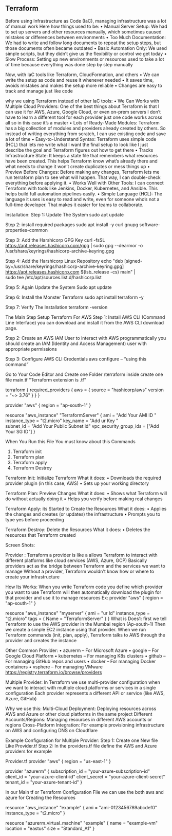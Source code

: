## Terraform 
Before using Infrastructure as Code (IaC), managing infrastructure was a lot of manual work Here  how things used to be:
•	Manual Server Setup: We had to set up servers and other resources manually, which sometimes caused mistakes or differences between environments
•	Too Much Documentation: We had to write and follow long documents to repeat the setup steps, but those documents often became outdated
•	Basic Automation Only: We used simple scripts, but they didn’t give us the flexibility or control we get today
•	Slow Process: Setting up new environments or resources used to take a lot of time because everything was done step by step manually

Now, with IaC tools like Terraform, CloudFormation, and others
•	We can write the setup as code and reuse it whenever needed
•	It saves time, avoids mistakes and makes the setup more reliable
•	Changes are easy to track and manage just like code


why we using Terraform instead of other IaC tools:
•	We Can Works with Multiple Cloud Providers: One of the best things about Terraform is that I can use it for AWS, Azure, Google Cloud, or even on-prem servers I don’t  have to learn a different tool for each provider  just one code works across all so in this case it’s a master 
•	Lots of Ready-Made Modules: Terraform has a big collection of modules and providers already created by others. So instead of writing everything from scratch, I can use existing code and save a lot of time
•	Easy-to-Understand Syntax: Terraform uses simple code (HCL) that lets me write what I want the final setup to look like I just describe the goal and Terraform figures out how to get there
•	Tracks Infrastructure State: It keeps a state file that remembers what resources have been created. This helps Terraform know what’s already there and what needs to change it won’t create duplicates or mess things up
•	Preview Before Changes: Before making any changes, Terraform lets me run terraform plan to see what will happen. That way, I can double-check everything before applying it.
•	Works Well with Other Tools: I can connect Terraform with tools like Jenkins, Docker, Kubernetes, and Ansible. This helps build full automation pipelines easily.
•	Simple Language (HCL): The language it uses is easy to read and write, even for someone who’s not a full-time developer. That makes it easier for teams to collaborate.


Installation:
Step 1: Update The System 
sudo apt update 

Step 2: install required packages 
sudo apt install -y curl gnupg software-properties-common

Step 3: Add the Harshicorp GPG Key
curl -fsSL https://apt.releases.hashicorp.com/gpg | sudo gpg --dearmor -o /usr/share/keyrings/hashicorp-archive-keyring.gpg

Step 4: Add the Harshicorp Linux Repository
echo "deb [signed-by=/usr/share/keyrings/hashicorp-archive-keyring.gpg] \
https://apt.releases.hashicorp.com $(lsb_release -cs) main" | \
sudo tee /etc/apt/sources.list.d/hashicorp.list

Step 5: Again Update the System
Sudo apt update

Step 6: Install the Monster Terraform
sudo apt install terraform -y

Step 7: Verify The Installation 
terraform -version






The Main Step Setup Terraform For AWS 
Step 1: Install AWS CLI (Command Line Interface)
you can download and install it from the AWS CLI download page.

Step 2: Create an AWS IAM User
to interact with AWS programmatically you should create an IAM (Identity and Access Management) user with appropriate permissions

Step 3: Configure AWS CLI Credentials
aws configure – “using this command”

Go to Your Code Editor and Create one Folder /terraform inside create one file main.tf “Terraform extension is .tf” 
       
 terraform {
          required_providers {
            aws = {
              source = "hashicorp/aws"
              version = "~> 3.76" 
            }
          }
        }

provider "aws" {
  region = "ap-south-1"
}

resource "aws_instance" "TerraformServer" {
    ami          = "Add Your AMI ID " 
    instance_type = "t2.micro"
    key_name     = "Add ur Key "  
    subnet_id = "Add Your Public Subnet id"
    vpc_security_group_ids = ["Add Your SG ID"]
}

When You Run this File You must know about this Commands 
1.	Terraform init
2.	Terraform plan 
3.	Terraform apply 
4.	Terraform Destroy

Terraform Init: Initialize Terraform
What it does:
•	Downloads the required provider plugin (in this case, AWS)
•	Sets up your working directory

Terraform Plan: Preview Changes
What it does:
•	Shows what Terraform will do without actually doing it
•	Helps you verify before making real changes

Terraform Apply:  its Started to Create the Resources
What it does:
•	Applies the changes and creates (or updates) the infrastructure	
•	Prompts you to type yes before proceeding

Terraform Destroy: Delete the Resources
What it does:
•	Deletes the resources that Terraform created

Screen Shots: 

 

 

 


 

Provider : 
Terraform a provider is like a allows Terraform to interact with different platforms like cloud services (AWS, Azure, GCP)
Basically providers act as the bridge between Terraform and the services we want to manage Without a provider, Terraform wouldn't know how or where to create your infrastructure

How Its Works: 
When you write Terraform code you define which provider you want to use Terraform will then automatically download the plugin for that provider and use it to manage resources
Ex:
provider "aws" {
  region = "ap-south-1"
}

resource "aws_instance" "myserver" {
  ami          = "ur Id" 
  instance_type = "t2.micro"
  tags = {
    Name = "TerraformServer"
  }
}
What is Does1:
first we tell Terraform to use the AWS provider in the Mumbai region (Ap-south-1)
Then we create a simple EC2 instance using that provider.
When we run Terraform commands (init, plan, apply), Terraform talks to AWS through the provider and creates the instance

Other Common Provider:
•	azurerm – For Microsoft Azure
•	google – For Google Cloud Platform
•	kubernetes – For managing K8s clusters
•	github – For managing GitHub repos and users
•	docker – For managing Docker containers
•	vsphere – For managing VMware
   https://registry.terraform.io/browse/providers

Multiple Provider:
In Terraform we use multi-provider configuration when we want to interact with multiple cloud platforms or services in a single configuration  Each provider represents a different API or service (like AWS, Azure, GitHub)

Why we use this:
Multi-Cloud Deployment: Deploying resources across AWS and Azure or other cloud platforms in the same project
Different Accounts/Regions: Managing resources in different AWS accounts or regions
Cross-Platform Integration: For example provisioning infrastructure on AWS and configuring DNS on Cloudflare

Example Configuration for Multiple Provider:
Step 1: Create one New file Like Provider.tf
Step 2: In the providers.tf file define the AWS and Azure providers for example

Provider.tf 
provider "aws" {
  region = "us-east-1"
}




provider "azurerm" {
  subscription_id = "your-azure-subscription-id"
  client_id = "your-azure-client-id"
  client_secret = "your-azure-client-secret"
  tenant_id = "your-azure-tenant-id"
}

In our Main tf or Terraform Configuration File we can use the both aws and azure for Creating the Resources

resource "aws_instance" "example" {
  ami = "ami-0123456789abcdef0"
  instance_type = "t2.micro"
}

resource "azurerm_virtual_machine" "example" {
  name = "example-vm"
  location = "eastus"
  size = "Standard_A1"
}



